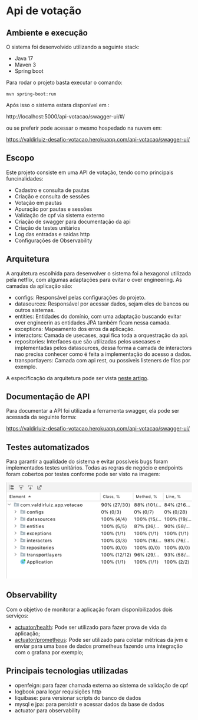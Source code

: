 # Api de votação

## Ambiente e execução

O sistema foi desenvolvido utilizando a seguinte stack:

- Java 17
- Maven 3
- Spring boot

Para rodar o projeto basta executar o comando:

```
mvn spring-boot:run
```

Após isso o sistema estara disponível em :

http://localhost:5000/api-votacao/swagger-ui/#/

ou se preferir pode acessar o mesmo hospedado na nuvem em:

https://valdirluiz-desafio-votacao.herokuapp.com/api-votacao/swagger-ui/


## Escopo

Este projeto consiste em uma API de votação, tendo como principais funcinalidades:

- Cadastro e consulta de pautas
- Criação e consulta de sessões
- Votação em pautas
- Apuração por pautas e sessões
- Validação de cpf via sistema externo
- Criação de swagger para documentação da api
- Criação de testes unitários
- Log das entradas e saidas http
- Configurações de Observability

## Arquitetura

A arquitetura escolhida para desenvolver o sistema foi a hexagonal utilizada pela netflix, com algumas adaptações para evitar o over engineering. As camadas da aplicação são:

- configs: Responsável pelas configurações do projeto.
- datasources: Responsável por acessar dados, sejam eles de bancos ou outros sistemas.
- entities: Entidades do domínio, com uma adaptação buscando evitar over engineerin as entidades JPA também ficam nessa camada.
- exceptions: Mapeamento dos erros da aplicação.
- interactors: Camada de usecases, aqui fica toda a orquestração da api.
- repositories: Interfaces que são utilizadas pelos usecases e implementadas pelos datasources, dessa forma a camada de interactors nao precisa conhecer como é feita a implementação do acesso a dados.
- transportlayers: Camada com api rest, ou possiveis listeners de filas por exemplo.

A especificação da arquitetura pode ser vista [neste artigo](https://netflixtechblog.com/ready-for-changes-with-hexagonal-architecture-b315ec967749).

## Documentação de API

Para documentar a API foi utilizada a ferramenta swagger, ela pode ser acessada da seguinte forma:

https://valdirluiz-desafio-votacao.herokuapp.com/api-votacao/swagger-ui/

## Testes automatizados

Para garantir a qualidade do sistema e evitar possíveis bugs foram implementados testes unitários. Todas as regras de negócio e endpoints foram cobertos por testes conforme pode ser visto na imagem:

![alt text](docs/cobertura-testes.png)

## Observability

Com o objetivo de monitorar a aplicação foram disponibilizados dois serviços:

- [actuator/health](https://valdirluiz-desafio-votacao.herokuapp.com/api-votacao/actuator/health): Pode ser utilizado para fazer prova de vida da aplicação;
- [actuator/prometheus](https://valdirluiz-desafio-votacao.herokuapp.com/api-votacao/actuator/prometheus): Pode ser utilizado para coletar métricas da jvm e enviar para uma base de dados prometheus fazendo uma integração com o grafana por exemplo;


## Principais tecnologias utilizadas

- openfeign: para fazer chamada externa ao sistema de validação de cpf
- logbook para logar requisições http
- liquibase: para versionar scripts do banco de dados
- mysql e jpa: para persistir e acessar dados da base de dados
- actuator para observability